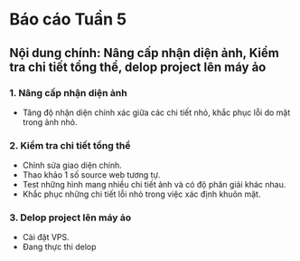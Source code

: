 # Báo cáo Tuần 5
## Nội dung chính: Nâng cấp nhận diện ảnh, Kiểm tra chi tiết tổng thể, delop project lên máy ảo

### 1. Nâng cấp nhận diện ảnh

* Tăng độ nhận diện chính xác giữa các chi tiết nhỏ, khắc phục lỗi do mặt trong ảnh nhỏ.
### 2. Kiểm tra chi tiết tổng thể

* Chỉnh sửa giao diện chính.
* Thao khảo 1 số source web tương tự.
* Test những hình mang nhiều chi tiết ảnh và có độ phân giải khác nhau.
* Khắc phục những chi tiết lỗi nhỏ trong việc xác định khuôn mặt.

### 3. Delop project lên máy ảo
* Cài đặt VPS.
* Đang thực thi delop